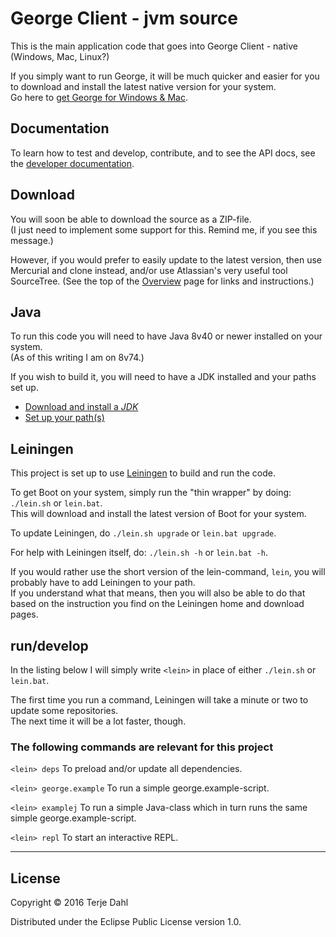 # George Client - jvm source



This is the main application code that goes into George Client - native (Windows, Mac, Linux?)  

If you simply want to run George, it will be much quicker and easier for you to download and install the latest native version for your system.   
Go here to [get George for Windows & Mac](http://www.george.andante.no).


## Documentation

To learn how to test and develop, contribute, and to see the API docs, see the [developer documentation](http://www.george.andante.no/docs).


## Download

You will soon be able to download the source as a ZIP-file.    
(I just need to implement some support for this. Remind me, if you see this message.)

However, if you would prefer to easily update to the latest version, then use Mercurial and clone instead, and/or use Atlassian's very useful tool
SourceTree. (See the top of the [Overview](https://bitbucket.org/andante-george/george-client-jvm/overview) page for links and instructions.)


## Java

To run this code you will need to have Java 8v40 or newer installed on your system.  
(As of this writing I am on 8v74.)

If you wish to build it, you will need to have a JDK installed and your paths set up.

- [Download and install a *JDK*](http://www.oracle.com/technetwork/java/javase/downloads/)
- [Set up your path(s)](http://docs.oracle.com/javase/tutorial/essential/environment/paths.html)

## Leiningen

This project is set up to use [Leiningen](http://leiningen.org) to build and run the code.

To get Boot on your system, simply run the "thin wrapper" by doing: `./lein.sh` or `lein.bat`.  
This will download and install the latest version of Boot for your system.

To update Leiningen, do `./lein.sh upgrade` or `lein.bat upgrade`.

For help with Leiningen itself, do: `./lein.sh -h` or `lein.bat -h`.

If you would rather use the short version of the lein-command, `lein`, you will probably have to add Leiningen to your path.  
If you understand what that means, then you will also be able to do that based on the instruction you find on the Leiningen home and download pages.


## run/develop

In the listing below I will simply write `<lein>` in place of either `./lein.sh` or `lein.bat`.

The first time you run a <lein> command, Leiningen will take a minute or two to update some repositories.  
The next time it will be a lot faster, though.


### The following commands are relevant for this project

`<lein> deps` To preload and/or update all dependencies.

`<lein> george.example` To run a simple george.example-script.

`<lein> examplej` To run a simple Java-class which in turn runs the same simple george.example-script.

`<lein> repl` To start an interactive REPL.
  
  
  

***

## License

Copyright © 2016 Terje Dahl

Distributed under the Eclipse Public License version 1.0.

